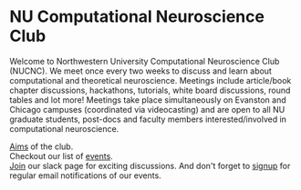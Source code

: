 # NU Computational Neuroscience Club

<div class=text-justify>
Welcome to Northwestern University Computational Neuroscience Club (NUCNC). We meet once every two weeks to discuss and learn about computational and theoretical neuroscience. Meetings include article/book chapter discussions, hackathons, tutorials, white board discussions, round tables and lot more! Meetings take place simultaneously on Evanston and Chicago campuses (coordinated via videocasting) and are open to all NU graduate students, post-docs and faculty members interested/involved in computational neuroscience. 
</div>

[Aims](aims.md) of the club. <br/>
Checkout our list of [events](events.md).<br/>
[Join](https://join.slack.com/t/northwesternc-zu85849/signup) our slack page for exciting discussions.
And don't forget to [signup](https://docs.google.com/forms/d/e/1FAIpQLSf8rmTx6HwFrrmUOqwWstThux6cRgty_mxYZPr9rKm6fysGDA/viewform?pli=1) for regular email notifications of our events.

